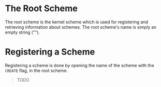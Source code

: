 The Root Scheme
===============

The root scheme is the kernel scheme which is used for registering and retrieving information about schemes. The root scheme's name is simply an empty string ("").

Registering a Scheme
====================

Registering a scheme is done by opening the name of the scheme with the `CREATE` flag, in the root scheme.

> TODO

